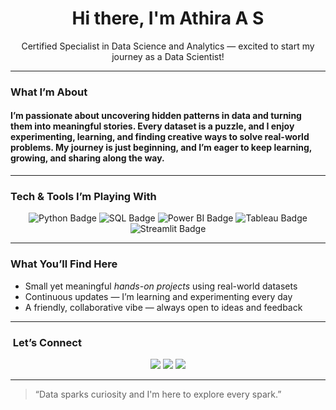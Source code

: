 <h1 align="center">Hi there, I'm Athira A S</h1>
<p align="center"> Certified Specialist in Data Science and Analytics — excited to start my journey as a Data Scientist!</p>

---

###  What I’m About
#### I’m passionate about uncovering hidden patterns in data and turning them into meaningful stories. Every dataset is a puzzle, and I enjoy experimenting, learning, and finding creative ways to solve real-world problems. My journey is just beginning, and I’m eager to keep learning, growing, and sharing along the way.
---

###  Tech & Tools I’m Playing With
<div align="center">
  <img src="https://img.shields.io/badge/Python-3776AB?style=for-the-badge&logo=python&logoColor=white" alt="Python Badge">
  <img src="https://img.shields.io/badge/SQL-003B57?style=for-the-badge&logo=mysql&logoColor=white" alt="SQL Badge">
  <img src="https://img.shields.io/badge/Power%20BI-F2C811?style=for-the-badge&logo=powerbi&logoColor=black" alt="Power BI Badge">
  <img src="https://img.shields.io/badge/Tableau-E97627?style=for-the-badge&logo=tableau&logoColor=white" alt="Tableau Badge">
  <img src="https://img.shields.io/badge/Streamlit-FF4B4B?style=for-the-badge&logo=streamlit&logoColor=white" alt="Streamlit Badge">
</div>

---

###  What You’ll Find Here
-  Small yet meaningful *hands-on projects* using real-world datasets  
-  Continuous updates — I’m learning and experimenting every day  
-  A friendly, collaborative vibe — always open to ideas and feedback  

---

###  ​ Let’s Connect
<div align="center">
  <a href="mailto:athiraasurendran@gmail.com"><img src="https://img.shields.io/badge/Email-D14836?style=for-the-badge&logo=gmail&logoColor=white"></a>
  <a href="https://linkedin.com/in/athiraasurendran"><img src="https://img.shields.io/badge/LinkedIn-0077B5?style=for-the-badge&logo=linkedin&logoColor=white"></a>
  <a href="https://github.com/athiraas-data-science"><img src="https://img.shields.io/badge/GitHub-181717?style=for-the-badge&logo=github&logoColor=white"></a>
</div>

---

> “Data sparks curiosity and I'm here to explore every spark.”

